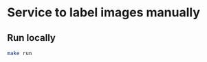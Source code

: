 Service to label images manually
================================

Run locally
-----------
```bash
make run
```
